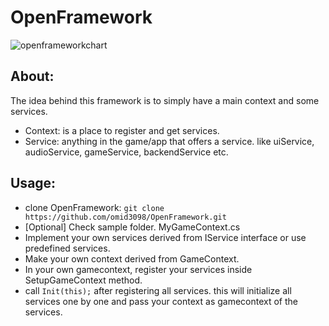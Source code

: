 # OpenFramework

![openframeworkchart](https://user-images.githubusercontent.com/6388730/31305674-30f85082-ab4c-11e7-9ccb-d25b1e73e059.png)

## About:
The idea behind this framework is to simply have a main context and some services.
 - Context: is a place to register and get services.
 - Service: anything in the game/app that offers a service. like uiService, audioService, gameService, backendService etc.

## Usage:
 - clone OpenFramework:
        ```git clone https://github.com/omid3098/OpenFramework.git```
 - [Optional] Check sample folder. MyGameContext.cs
 - Implement your own services derived from IService interface or use predefined services.
 - Make your own context derived from GameContext.
 - In your own gamecontext, register your services inside SetupGameContext method.
 - call ```Init(this);``` after registering all services. this will initialize all services one by one and pass your context as gamecontext of the services.